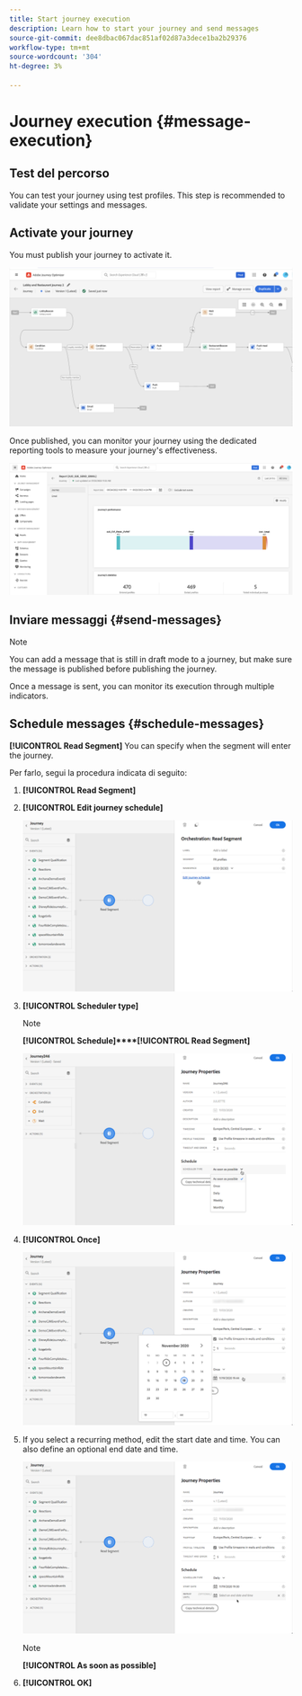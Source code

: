 ```yaml
---
title: Start journey execution
description: Learn how to start your journey and send messages
source-git-commit: dee8dbac067dac851af02d87a3dece1ba2b29376
workflow-type: tm+mt
source-wordcount: '304'
ht-degree: 3%

---
```



# Journey execution {#message-execution}

## Test del percorso

You can test your journey using test profiles. This step is recommended to validate your settings and messages.

[](testing-the-journey.md)

## Activate your journey

You must publish your journey to activate it.

![](assets/jo-journeyuc2_32bis.png)

[](publishing-the-journey.md)


Once published, you can monitor your journey using the dedicated reporting tools to measure your journey&#39;s effectiveness.

![](assets/jo-dynamic_report_journey_12.png)

[](../reports/live-report.md)

## Inviare messaggi {#send-messages}

[](journey.md)

>[!NOTE]
>
>You can add a message that is still in draft mode to a journey, but make sure the message is published before publishing the journey.

Once a message is sent, you can monitor its execution through multiple indicators. [](../message-monitoring.md)

## Schedule messages {#schedule-messages}

**[!UICONTROL Read Segment]**[](journey.md) You can specify when the segment will enter the journey. [](read-segment.md)

Per farlo, segui la procedura indicata di seguito:

1. **[!UICONTROL Read Segment]** [](read-segment.md#configuring-segment-trigger-activity)

1. **[!UICONTROL Edit journey schedule]**

   ![](assets/message-read-segment-schedule.png)

1. **[!UICONTROL Scheduler type]**

   >[!NOTE]
   >
   >**[!UICONTROL Schedule]****[!UICONTROL Read Segment]**

   ![](assets/message-read-segment-scheduler.png)

1. **[!UICONTROL Once]**

   ![](assets/message-read-segment-scheduler-once.png)

1. If you select a recurring method, edit the start date and time. You can also define an optional end date and time.

   ![](assets/message-read-segment-scheduler-daily.png)

   >[!NOTE]
   >
   >**[!UICONTROL As soon as possible]**

1. **[!UICONTROL OK]**

<!--Unitary messages that are triggered by an event within a journey cannot be scheduled.-->
